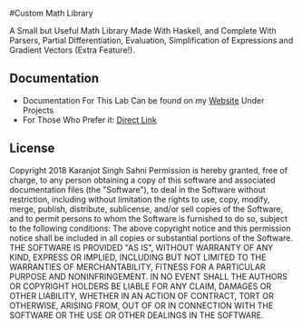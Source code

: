 #Custom Math Library

A Small but Useful Math Library Made With Haskell, and Complete With Parsers, Partial Differentiation, Evaluation, Simplification of Expressions and Gradient Vectors (Extra Feature!).

## Documentation

* Documentation For This Lab Can be found on my [Website](http://ugweb.cas.mcmaster.ca/~sahnik/) Under Projects 
* For Those Who Prefer it: [Direct Link](http://ugweb.cas.mcmaster.ca/~sahnik/Docs/index12.html)

## License

Copyright 2018 Karanjot Singh Sahni
Permission is hereby granted, free of charge, to any person obtaining a copy of this software and associated documentation files (the "Software"), to deal in the Software without restriction, including without limitation the rights to use, copy, modify, merge, publish, distribute, sublicense, and/or sell copies of the Software, and to permit persons to whom the Software is furnished to do so, subject to the following conditions:
The above copyright notice and this permission notice shall be included in all copies or substantial portions of the Software.
THE SOFTWARE IS PROVIDED "AS IS", WITHOUT WARRANTY OF ANY KIND, EXPRESS OR IMPLIED, INCLUDING BUT NOT LIMITED TO THE WARRANTIES OF MERCHANTABILITY, FITNESS FOR A PARTICULAR PURPOSE AND NONINFRINGEMENT. IN NO EVENT SHALL THE AUTHORS OR COPYRIGHT HOLDERS BE LIABLE FOR ANY CLAIM, DAMAGES OR OTHER LIABILITY, WHETHER IN AN ACTION OF CONTRACT, TORT OR OTHERWISE, ARISING FROM, OUT OF OR IN CONNECTION WITH THE SOFTWARE OR THE USE OR OTHER DEALINGS IN THE SOFTWARE.
